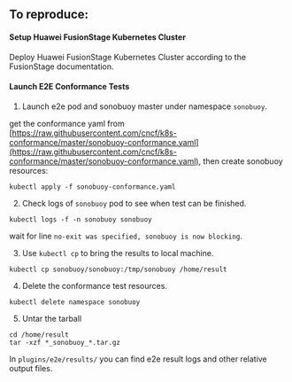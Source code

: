 ## To reproduce:

#### Setup Huawei FusionStage Kubernetes Cluster

Deploy Huawei FusionStage Kubernetes Cluster according to the FusionStage documentation.

#### Launch E2E Conformance Tests

1. Launch e2e pod and sonobuoy master under namespace `sonobuoy`.

get the conformance yaml from [https://raw.githubusercontent.com/cncf/k8s-conformance/master/sonobuoy-conformance.yaml](https://raw.githubusercontent.com/cncf/k8s-conformance/master/sonobuoy-conformance.yaml), then create sonobuoy resources:

 ```
 kubectl apply -f sonobuoy-conformance.yaml
 ```
 
2. Check logs of `sonobuoy` pod to see when test can be finished.
 
 ```
 kubectl logs -f -n sonobuoy sonobuoy
 ```
 
 wait for line `no-exit was specified, sonobuoy is now blocking`.
 
3. Use `kubectl cp` to bring the results to local machine.

 ```
 kubectl cp sonobuoy/sonobuoy:/tmp/sonobuoy /home/result
 ```
 
4. Delete the conformance test resources.
 
 ```
 kubectl delete namespace sonobuoy
 ```
 
5. Untar the tarball
 
 ```
 cd /home/result
 tar -xzf *_sonobuoy_*.tar.gz
 ```
 
 In `plugins/e2e/results/` you can find e2e result logs and other relative output files.

